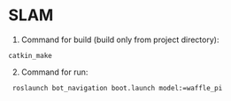 # SLAM
1. Command for build (build only from project directory): 
```
catkin_make
```
2. Command for run: 
```
 roslaunch bot_navigation boot.launch model:=waffle_pi
```
